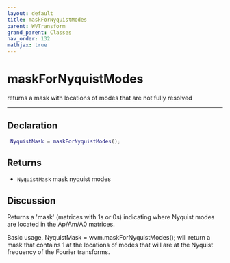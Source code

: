 ```yaml
---
layout: default
title: maskForNyquistModes
parent: WVTransform
grand_parent: Classes
nav_order: 132
mathjax: true
---
```


#  maskForNyquistModes

returns a mask with locations of modes that are not fully resolved


---

## Declaration
```matlab
 NyquistMask = maskForNyquistModes();
```
## Returns
+ `NyquistMask`  mask nyquist modes

## Discussion

  Returns a 'mask' (matrices with 1s or 0s) indicating where Nyquist 
  modes are located in the Ap/Am/A0 matrices.
 
  Basic usage,
  NyquistMask = wvm.maskForNyquistModes();
  will return a mask that contains 1 at the locations of modes that will
  are at the Nyquist frequency of the Fourier transforms.
 
      
